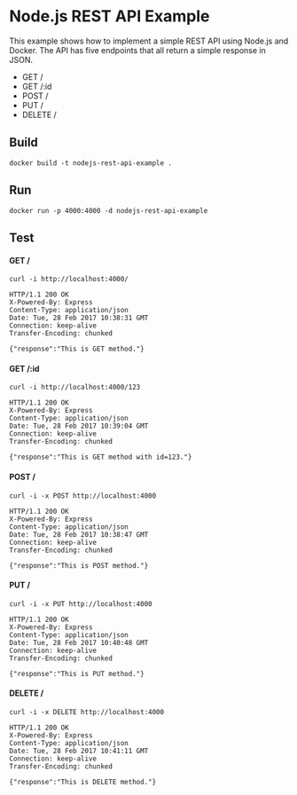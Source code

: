 # Node.js REST API Example

This example shows how to implement a simple REST API using Node.js and Docker. The API has five endpoints that all return a simple response in JSON.

* GET /
* GET /:id
* POST /
* PUT /
* DELETE /

## Build

```
docker build -t nodejs-rest-api-example .
```

## Run

```
docker run -p 4000:4000 -d nodejs-rest-api-example
```

## Test

#### GET /

```
curl -i http://localhost:4000/

HTTP/1.1 200 OK
X-Powered-By: Express
Content-Type: application/json
Date: Tue, 28 Feb 2017 10:38:31 GMT
Connection: keep-alive
Transfer-Encoding: chunked

{"response":"This is GET method."}
```

#### GET /:id

```
curl -i http://localhost:4000/123

HTTP/1.1 200 OK
X-Powered-By: Express
Content-Type: application/json
Date: Tue, 28 Feb 2017 10:39:04 GMT
Connection: keep-alive
Transfer-Encoding: chunked

{"response":"This is GET method with id=123."}
```

#### POST /

```
curl -i -x POST http://localhost:4000

HTTP/1.1 200 OK
X-Powered-By: Express
Content-Type: application/json
Date: Tue, 28 Feb 2017 10:38:47 GMT
Connection: keep-alive
Transfer-Encoding: chunked

{"response":"This is POST method."}
```

#### PUT /

```
curl -i -x PUT http://localhost:4000

HTTP/1.1 200 OK
X-Powered-By: Express
Content-Type: application/json
Date: Tue, 28 Feb 2017 10:40:48 GMT
Connection: keep-alive
Transfer-Encoding: chunked

{"response":"This is PUT method."}
```

#### DELETE /

```
curl -i -x DELETE http://localhost:4000

HTTP/1.1 200 OK
X-Powered-By: Express
Content-Type: application/json
Date: Tue, 28 Feb 2017 10:41:11 GMT
Connection: keep-alive
Transfer-Encoding: chunked

{"response":"This is DELETE method."}
```
